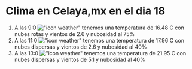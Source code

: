 # Clima en Celaya,mx en el dia 18

1. A las 9:0 !["icon weather"](http://openweathermap.org/img/w/04d.png) tenemos una temperatura de 16.48 C con nubes rotas y  vientos de 2.6 y nubosidad al 75%
1. A las 11:0 !["icon weather"](http://openweathermap.org/img/w/03d.png) tenemos una temperatura de 17.96 C con nubes dispersas y  vientos de 2.6 y nubosidad al 40%
1. A las 13:0 !["icon weather"](http://openweathermap.org/img/w/03d.png) tenemos una temperatura de 21.95 C con nubes dispersas y  vientos de 5.1 y nubosidad al 40%
